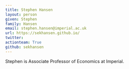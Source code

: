```yaml
---
title: Stephen Hansen
layout: person
given: Stephen
family: Hansen
email: stephen.hansen@imperial.ac.uk
url: https://sekhansen.github.io/
twitter: 
actionteam: True
github: sekhansen
---
```


Stephen is Associate Professor of Economics at Imperial.
